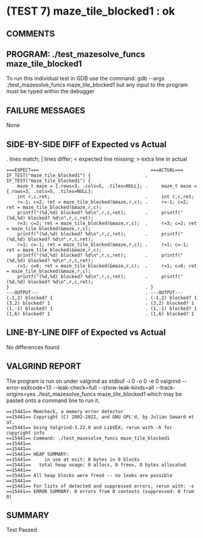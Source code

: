 (TEST 7) maze_tile_blocked1 : ok
================================

COMMENTS
--------


PROGRAM: ./test_mazesolve_funcs maze_tile_blocked1
--------------------------------------------------
To run this individual test in GDB use the command:
  gdb --args ./test_mazesolve_funcs maze_tile_blocked1
but any input to the program must be typed within the debugger

FAILURE MESSAGES
----------------
None

SIDE-BY-SIDE DIFF of Expected vs Actual
---------------------------------------
. lines match; | lines differ; < expected line missing; > extra line in actual

```sdiff
===EXPECT===                                         ===ACTUAL===
IF_TEST("maze_tile_blocked1") {                    . IF_TEST("maze_tile_blocked1") {
    maze_t maze = {.rows=3, .cols=5, .tiles=NULL}; .     maze_t maze = {.rows=3, .cols=5, .tiles=NULL};
    int r,c,ret;                                   .     int r,c,ret;
    r=-1; c=2; ret = maze_tile_blocked(&maze,r,c); .     r=-1; c=2; ret = maze_tile_blocked(&maze,r,c);
    printf("(%d,%d) blocked? %d\n",r,c,ret);       .     printf("(%d,%d) blocked? %d\n",r,c,ret);
    r=3; c=2; ret = maze_tile_blocked(&maze,r,c);  .     r=3; c=2; ret = maze_tile_blocked(&maze,r,c);
    printf("(%d,%d) blocked? %d\n",r,c,ret);       .     printf("(%d,%d) blocked? %d\n",r,c,ret);
    r=1; c=-1; ret = maze_tile_blocked(&maze,r,c); .     r=1; c=-1; ret = maze_tile_blocked(&maze,r,c);
    printf("(%d,%d) blocked? %d\n",r,c,ret);       .     printf("(%d,%d) blocked? %d\n",r,c,ret);
    r=1; c=6; ret = maze_tile_blocked(&maze,r,c);  .     r=1; c=6; ret = maze_tile_blocked(&maze,r,c);
    printf("(%d,%d) blocked? %d\n",r,c,ret);       .     printf("(%d,%d) blocked? %d\n",r,c,ret);
}                                                  . }
---OUTPUT---                                       . ---OUTPUT---
(-1,2) blocked? 1                                  . (-1,2) blocked? 1
(3,2) blocked? 1                                   . (3,2) blocked? 1
(1,-1) blocked? 1                                  . (1,-1) blocked? 1
(1,6) blocked? 1                                   . (1,6) blocked? 1

```

LINE-BY-LINE DIFF of Expected vs Actual
---------------------------------------
No differences found

VALGRIND REPORT
---------------
The program is run on under valgrind as
  stdbuf -i 0 -o 0 -e 0 valgrind --error-exitcode=13 --leak-check=full --show-leak-kinds=all --track-origins=yes ./test_mazesolve_funcs maze_tile_blocked1
which may be pasted onto a command line to run it.

```
==15441== Memcheck, a memory error detector
==15441== Copyright (C) 2002-2022, and GNU GPL'd, by Julian Seward et al.
==15441== Using Valgrind-3.22.0 and LibVEX; rerun with -h for copyright info
==15441== Command: ./test_mazesolve_funcs maze_tile_blocked1
==15441== 
==15441== 
==15441== HEAP SUMMARY:
==15441==     in use at exit: 0 bytes in 0 blocks
==15441==   total heap usage: 0 allocs, 0 frees, 0 bytes allocated
==15441== 
==15441== All heap blocks were freed -- no leaks are possible
==15441== 
==15441== For lists of detected and suppressed errors, rerun with: -s
==15441== ERROR SUMMARY: 0 errors from 0 contexts (suppressed: 0 from 0)
```

SUMMARY
-------
Test Passed
